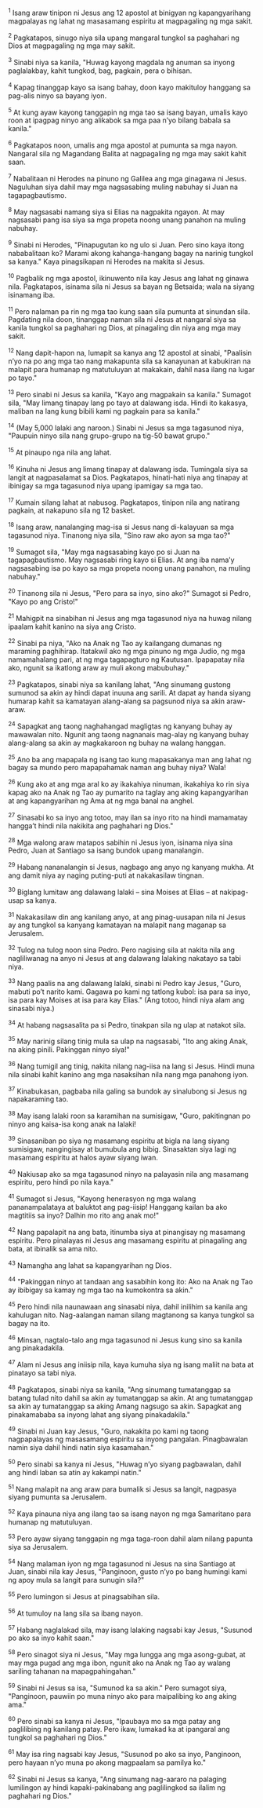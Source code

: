 <sup>1</sup>
Isang araw tinipon ni Jesus ang 12 apostol at binigyan ng kapangyarihang magpalayas ng lahat ng masasamang espiritu at magpagaling ng mga sakit. 

<sup>2</sup>
Pagkatapos, sinugo niya sila upang mangaral tungkol sa paghahari ng Dios at magpagaling ng mga may sakit. 

<sup>3</sup>
Sinabi niya sa kanila, "Huwag kayong magdala ng anuman sa inyong paglalakbay, kahit tungkod, bag, pagkain, pera o bihisan. 

<sup>4</sup>
Kapag tinanggap kayo sa isang bahay, doon kayo makituloy hanggang sa pag-alis ninyo sa bayang iyon. 

<sup>5</sup>
At kung ayaw kayong tanggapin ng mga tao sa isang bayan, umalis kayo roon at ipagpag ninyo ang alikabok sa mga paa nʼyo bilang babala sa kanila." 

<sup>6</sup>
Pagkatapos noon, umalis ang mga apostol at pumunta sa mga nayon. Nangaral sila ng Magandang Balita at nagpagaling ng mga may sakit kahit saan.

<sup>7</sup>
Nabalitaan ni Herodes na pinuno ng Galilea ang mga ginagawa ni Jesus. Naguluhan siya dahil may mga nagsasabing muling nabuhay si Juan na tagapagbautismo. 

<sup>8</sup>
May nagsasabi namang siya si Elias na nagpakita ngayon. At may nagsasabi pang isa siya sa mga propeta noong unang panahon na muling nabuhay. 

<sup>9</sup>
Sinabi ni Herodes, "Pinapugutan ko ng ulo si Juan. Pero sino kaya itong nababalitaan ko? Marami akong kahanga-hangang bagay na narinig tungkol sa kanya." Kaya pinagsikapan ni Herodes na makita si Jesus.

<sup>10</sup>
Pagbalik ng mga apostol, ikinuwento nila kay Jesus ang lahat ng ginawa nila. Pagkatapos, isinama sila ni Jesus sa bayan ng Betsaida; wala na siyang isinamang iba. 

<sup>11</sup>
Pero nalaman pa rin ng mga tao kung saan sila pumunta at sinundan sila. Pagdating nila doon, tinanggap naman sila ni Jesus at nangaral siya sa kanila tungkol sa paghahari ng Dios, at pinagaling din niya ang mga may sakit. 

<sup>12</sup>
Nang dapit-hapon na, lumapit sa kanya ang 12 apostol at sinabi, "Paalisin nʼyo na po ang mga tao nang makapunta sila sa kanayunan at kabukiran na malapit para humanap ng matutuluyan at makakain, dahil nasa ilang na lugar po tayo." 

<sup>13</sup>
Pero sinabi ni Jesus sa kanila, "Kayo ang magpakain sa kanila." Sumagot sila, "May limang tinapay lang po tayo at dalawang isda. Hindi ito kakasya, maliban na lang kung bibili kami ng pagkain para sa kanila." 

<sup>14</sup>
(May 5,000 lalaki ang naroon.) Sinabi ni Jesus sa mga tagasunod niya, "Paupuin ninyo sila nang grupo-grupo na tig-50 bawat grupo." 

<sup>15</sup>
At pinaupo nga nila ang lahat. 

<sup>16</sup>
Kinuha ni Jesus ang limang tinapay at dalawang isda. Tumingala siya sa langit at nagpasalamat sa Dios. Pagkatapos, hinati-hati niya ang tinapay at ibinigay sa mga tagasunod niya upang ipamigay sa mga tao. 

<sup>17</sup>
Kumain silang lahat at nabusog. Pagkatapos, tinipon nila ang natirang pagkain, at nakapuno sila ng 12 basket.

<sup>18</sup>
Isang araw, nanalanging mag-isa si Jesus nang di-kalayuan sa mga tagasunod niya. Tinanong niya sila, "Sino raw ako ayon sa mga tao?" 

<sup>19</sup>
Sumagot sila, "May mga nagsasabing kayo po si Juan na tagapagbautismo. May nagsasabi ring kayo si Elias. At ang iba namaʼy nagsasabing isa po kayo sa mga propeta noong unang panahon, na muling nabuhay." 

<sup>20</sup>
Tinanong sila ni Jesus, "Pero para sa inyo, sino ako?" Sumagot si Pedro, "Kayo po ang Cristo!" 

<sup>21</sup>
Mahigpit na sinabihan ni Jesus ang mga tagasunod niya na huwag nilang ipaalam kahit kanino na siya ang Cristo. 

<sup>22</sup>
Sinabi pa niya, "Ako na Anak ng Tao ay kailangang dumanas ng maraming paghihirap. Itatakwil ako ng mga pinuno ng mga Judio, ng mga namamahalang pari, at ng mga tagapagturo ng Kautusan. Ipapapatay nila ako, ngunit sa ikatlong araw ay muli akong mabubuhay." 

<sup>23</sup>
Pagkatapos, sinabi niya sa kanilang lahat, "Ang sinumang gustong sumunod sa akin ay hindi dapat inuuna ang sarili. At dapat ay handa siyang humarap kahit sa kamatayan alang-alang sa pagsunod niya sa akin araw-araw. 

<sup>24</sup>
Sapagkat ang taong naghahangad magligtas ng kanyang buhay ay mawawalan nito. Ngunit ang taong nagnanais mag-alay ng kanyang buhay alang-alang sa akin ay magkakaroon ng buhay na walang hanggan. 

<sup>25</sup>
Ano ba ang mapapala ng isang tao kung mapasakanya man ang lahat ng bagay sa mundo pero mapapahamak naman ang buhay niya? Wala! 

<sup>26</sup>
Kung ako at ang mga aral ko ay ikakahiya ninuman, ikakahiya ko rin siya kapag ako na Anak ng Tao ay pumarito na taglay ang aking kapangyarihan at ang kapangyarihan ng Ama at ng mga banal na anghel. 

<sup>27</sup>
Sinasabi ko sa inyo ang totoo, may ilan sa inyo rito na hindi mamamatay hanggaʼt hindi nila nakikita ang paghahari ng Dios." 

<sup>28</sup>
Mga walong araw matapos sabihin ni Jesus iyon, isinama niya sina Pedro, Juan at Santiago sa isang bundok upang manalangin. 

<sup>29</sup>
Habang nananalangin si Jesus, nagbago ang anyo ng kanyang mukha. At ang damit niya ay naging puting-puti at nakakasilaw tingnan. 

<sup>30</sup>
Biglang lumitaw ang dalawang lalaki – sina Moises at Elias – at nakipag-usap sa kanya. 

<sup>31</sup>
Nakakasilaw din ang kanilang anyo, at ang pinag-uusapan nila ni Jesus ay ang tungkol sa kanyang kamatayan na malapit nang maganap sa Jerusalem. 

<sup>32</sup>
Tulog na tulog noon sina Pedro. Pero nagising sila at nakita nila ang nagliliwanag na anyo ni Jesus at ang dalawang lalaking nakatayo sa tabi niya. 

<sup>33</sup>
Nang paalis na ang dalawang lalaki, sinabi ni Pedro kay Jesus, "Guro, mabuti poʼt narito kami. Gagawa po kami ng tatlong kubol: isa para sa inyo, isa para kay Moises at isa para kay Elias." (Ang totoo, hindi niya alam ang sinasabi niya.) 

<sup>34</sup>
At habang nagsasalita pa si Pedro, tinakpan sila ng ulap at natakot sila. 

<sup>35</sup>
May narinig silang tinig mula sa ulap na nagsasabi, "Ito ang aking Anak, na aking pinili. Pakinggan ninyo siya!" 

<sup>36</sup>
Nang tumigil ang tinig, nakita nilang nag-iisa na lang si Jesus. Hindi muna nila sinabi kahit kanino ang mga nasaksihan nila nang mga panahong iyon.

<sup>37</sup>
Kinabukasan, pagbaba nila galing sa bundok ay sinalubong si Jesus ng napakaraming tao. 

<sup>38</sup>
May isang lalaki roon sa karamihan na sumisigaw, "Guro, pakitingnan po ninyo ang kaisa-isa kong anak na lalaki! 

<sup>39</sup>
Sinasaniban po siya ng masamang espiritu at bigla na lang siyang sumisigaw, nangingisay at bumubula ang bibig. Sinasaktan siya lagi ng masamang espiritu at halos ayaw siyang iwan. 

<sup>40</sup>
Nakiusap ako sa mga tagasunod ninyo na palayasin nila ang masamang espiritu, pero hindi po nila kaya." 

<sup>41</sup>
Sumagot si Jesus, "Kayong henerasyon ng mga walang pananampalataya at baluktot ang pag-iisip! Hanggang kailan ba ako magtitiis sa inyo? Dalhin mo rito ang anak mo!" 

<sup>42</sup>
Nang papalapit na ang bata, itinumba siya at pinangisay ng masamang espiritu. Pero pinalayas ni Jesus ang masamang espiritu at pinagaling ang bata, at ibinalik sa ama nito. 

<sup>43</sup>
Namangha ang lahat sa kapangyarihan ng Dios.

<sup>44</sup>
"Pakinggan ninyo at tandaan ang sasabihin kong ito: Ako na Anak ng Tao ay ibibigay sa kamay ng mga tao na kumokontra sa akin." 

<sup>45</sup>
Pero hindi nila naunawaan ang sinasabi niya, dahil inilihim sa kanila ang kahulugan nito. Nag-aalangan naman silang magtanong sa kanya tungkol sa bagay na ito.

<sup>46</sup>
Minsan, nagtalo-talo ang mga tagasunod ni Jesus kung sino sa kanila ang pinakadakila. 

<sup>47</sup>
Alam ni Jesus ang iniisip nila, kaya kumuha siya ng isang maliit na bata at pinatayo sa tabi niya. 

<sup>48</sup>
Pagkatapos, sinabi niya sa kanila, "Ang sinumang tumatanggap sa batang tulad nito dahil sa akin ay tumatanggap sa akin. At ang tumatanggap sa akin ay tumatanggap sa aking Amang nagsugo sa akin. Sapagkat ang pinakamababa sa inyong lahat ang siyang pinakadakila." 

<sup>49</sup>
Sinabi ni Juan kay Jesus, "Guro, nakakita po kami ng taong nagpapalayas ng masasamang espiritu sa inyong pangalan. Pinagbawalan namin siya dahil hindi natin siya kasamahan." 

<sup>50</sup>
Pero sinabi sa kanya ni Jesus, "Huwag nʼyo siyang pagbawalan, dahil ang hindi laban sa atin ay kakampi natin." 

<sup>51</sup>
Nang malapit na ang araw para bumalik si Jesus sa langit, nagpasya siyang pumunta sa Jerusalem. 

<sup>52</sup>
Kaya pinauna niya ang ilang tao sa isang nayon ng mga Samaritano para humanap ng matutuluyan. 

<sup>53</sup>
Pero ayaw siyang tanggapin ng mga taga-roon dahil alam nilang papunta siya sa Jerusalem. 

<sup>54</sup>
Nang malaman iyon ng mga tagasunod ni Jesus na sina Santiago at Juan, sinabi nila kay Jesus, "Panginoon, gusto nʼyo po bang humingi kami ng apoy mula sa langit para sunugin sila?" 

<sup>55</sup>
Pero lumingon si Jesus at pinagsabihan sila. 

<sup>56</sup>
At tumuloy na lang sila sa ibang nayon.

<sup>57</sup>
Habang naglalakad sila, may isang lalaking nagsabi kay Jesus, "Susunod po ako sa inyo kahit saan." 

<sup>58</sup>
Pero sinagot siya ni Jesus, "May mga lungga ang mga asong-gubat, at may mga pugad ang mga ibon, ngunit ako na Anak ng Tao ay walang sariling tahanan na mapagpahingahan." 

<sup>59</sup>
Sinabi ni Jesus sa isa, "Sumunod ka sa akin." Pero sumagot siya, "Panginoon, pauwiin po muna ninyo ako para maipalibing ko ang aking ama." 

<sup>60</sup>
Pero sinabi sa kanya ni Jesus, "Ipaubaya mo sa mga patay ang paglilibing ng kanilang patay. Pero ikaw, lumakad ka at ipangaral ang tungkol sa paghahari ng Dios." 

<sup>61</sup>
May isa ring nagsabi kay Jesus, "Susunod po ako sa inyo, Panginoon, pero hayaan nʼyo muna po akong magpaalam sa pamilya ko." 

<sup>62</sup>
Sinabi ni Jesus sa kanya, "Ang sinumang nag-aararo na palaging lumilingon ay hindi kapaki-pakinabang ang paglilingkod sa ilalim ng paghahari ng Dios."